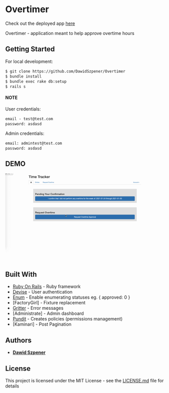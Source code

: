 # Overtimer

Check out the deployed app [here]()

Overtimer - application meant to help approve overtime hours

## Getting Started

For local development:

```
$ git clone https://github.com/DawidSzpener/Overtimer
$ bundle install
$ bundle exec rake db:setup
$ rails s
```

#### NOTE 

User credentials:
``` 
email - test@test.com 
password: asdasd
```

Admin credentials:
```
email: admintest@test.com
password: asdasd
```

## DEMO

![demo](https://raw.githubusercontent.com/DawidSzpener/Overtimer/main/app/assets/images/overtimer.gif)

## Built With

* [Ruby On Rails](https://rubyonrails.org/) - Ruby framework
* [Devise](https://github.com/heartcombo/devise) - User authentication
* [Enum](https://github.com/dblock/ruby-enum) - Enable enumerating statuses eg. { approved: 0 }
* [FactoryGirl] - Fixture replacement
* [Gritter](https://github.com/RobinBrouwer/gritter) - Error messages
* [Administrate] - Admin dashboard
* [Pundit](https://github.com/varvet/pundit) - Creates policies (permissions management)
* [Kaminari] - Post Pagination

## Authors

* **[Dawid Szpener](https://github.com/DawidSzpener)**

## License

This project is licensed under the MIT License - see the [LICENSE.md](LICENSE.md) file for details
